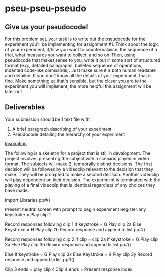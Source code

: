# pseu-pseu-pseudo

## Give us your pseudocode!
For this problem set, your task is to write out the pseudocode for the experiment you'll be implementing for assignment #1. Think about the logic of your experiment, if/how you want to counterbalance, the sequence of a trial, what measures you want to collect, and so on. Then, using pseudocode that makes sense to you, write it out in some sort of structured format (e.g., detailed paragraphs, bulleted sequence of operations, indented code-like commands). Just make sure it is both human readable and detailed. If you don't know all the details of your experiment, that is fine. Make something up that's sensible, but the closer you are to the experiment you will implement, the more helpful this assignment will be later on!

## Deliverables
Your submission should be 1 text file with:
1. A brief paragraph describing of your experiment
2. Pseudocode detailing the hierarchy of your experiment

[Inspiration](https://en.wikipedia.org/wiki/File:Sussudioogg.ogg)





The following is a skeleton for a project that is still in development. The project involves presenting the subject with a scenario played in video format. The subjects will make 2, temporally distinct decisions. The first decision will be followed by a videoclip relevant to the decision that they make. They will be prompted to make a second decision. Another videoclip will play dependent on their decision. The experiment is terminated with the playing of a final videoclip that is identical regardless of any choices they have made.


Import Libraries
pp#()

Present neutral screen with prompt to begin experiment 
Register any keystroke =  Play clip 1

Record responses following clip 1
	If keystroke = G 
		Play clip 2a
	Else
    Keystroke = H
		Play clip 2b
Record response and append to list pp#()

Record responses following clip 2
If clip = clip 2a
    If keystroke = G 
      Play clip 3a
    Else
      Play clip 3b
 Record response and append to list pp#()

Else
    If keystroke = G 
      Play clip 3x
    Else
      Keystroke = H
      Play clip 3y
  Record response and append to list pp#()

Clip 3 ends = play clip 4
Clip 4 ends = Present response index
